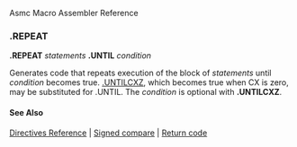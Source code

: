 Asmc Macro Assembler Reference

### .REPEAT

**.REPEAT**
   _statements_
 **.UNTIL** _condition_

Generates code that repeats execution of the block of _statements_ until _condition_ becomes true. [.UNTILCXZ](dot_untilcxz.md), which becomes true when CX is zero, may be substituted for .UNTIL. The _condition_ is optional with **.UNTILCXZ**.

#### See Also

[Directives Reference](readme.md) | [Signed compare](signed.md) | [Return code](return.md)